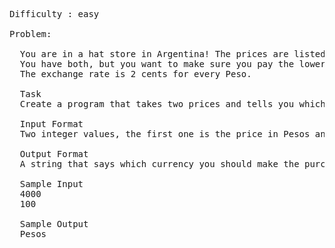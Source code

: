 <pre>
Difficulty : easy

Problem: 

  You are in a hat store in Argentina! The prices are listed in US Dollars and Argentinian Pesos. 
  You have both, but you want to make sure you pay the lower price! Do you pay in Dollars or Pesos? 
  The exchange rate is 2 cents for every Peso.

  Task 
  Create a program that takes two prices and tells you which one is lower after conversion.

  Input Format 
  Two integer values, the first one is the price in Pesos and the second one is the price in Dollars.

  Output Format 
  A string that says which currency you should make the purchase in ('Dollars' or 'Pesos').

  Sample Input 
  4000
  100

  Sample Output 
  Pesos

</pre>
